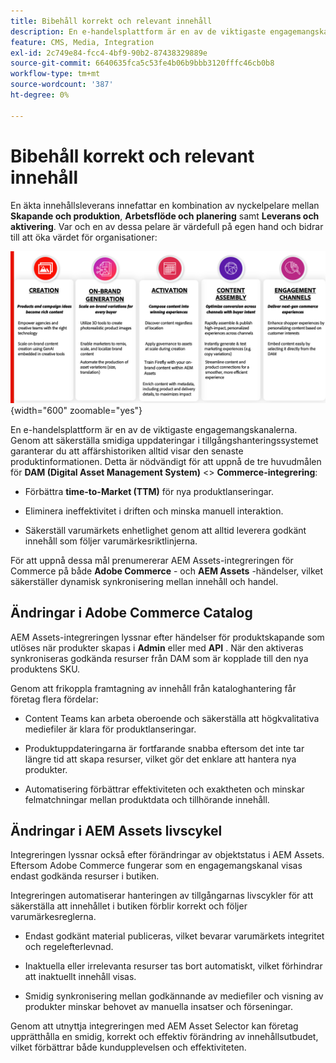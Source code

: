 ```yaml
---
title: Bibehåll korrekt och relevant innehåll
description: En e-handelsplattform är en av de viktigaste engagemangskanalerna. Genom att säkerställa smidiga uppdateringar i tillgångshanteringssystemet garanterar du att affärshistoriken alltid visar den senaste produktinformationen.
feature: CMS, Media, Integration
exl-id: 2c749e84-fcc4-4bf9-90b2-87438329889e
source-git-commit: 6640635fca5c53fe4b06b9bbb3120fffc46cb0b8
workflow-type: tm+mt
source-wordcount: '387'
ht-degree: 0%

---
```


# Bibehåll korrekt och relevant innehåll

En äkta innehållsleverans innefattar en kombination av nyckelpelare mellan **Skapande och produktion**, **Arbetsflöde och planering** samt **Leverans och aktivering**. Var och en av dessa pelare är värdefull på egen hand och bidrar till att öka värdet för organisationer:

![Nyckelpelare](../assets/key-pillars.png){width="600" zoomable="yes"}

En e-handelsplattform är en av de viktigaste engagemangskanalerna. Genom att säkerställa smidiga uppdateringar i tillgångshanteringssystemet garanterar du att affärshistoriken alltid visar den senaste produktinformationen. Detta är nödvändigt för att uppnå de tre huvudmålen för **DAM (Digital Asset Management System)** &lt;> **Commerce-integrering**:

* Förbättra **time-to-Market (TTM)** för nya produktlanseringar.

* Eliminera ineffektivitet i driften och minska manuell interaktion.

* Säkerställ varumärkets enhetlighet genom att alltid leverera godkänt innehåll som följer varumärkesriktlinjerna.

För att uppnå dessa mål prenumererar AEM Assets-integreringen för Commerce på både **Adobe Commerce** - och **AEM Assets** -händelser, vilket säkerställer dynamisk synkronisering mellan innehåll och handel.

## Ändringar i Adobe Commerce Catalog

AEM Assets-integreringen lyssnar efter händelser för produktskapande som utlöses när produkter skapas i **Admin** eller med **API** . När den aktiveras synkroniseras godkända resurser från DAM som är kopplade till den nya produktens SKU.

Genom att frikoppla framtagning av innehåll från kataloghantering får företag flera fördelar:

* Content Teams kan arbeta oberoende och säkerställa att högkvalitativa mediefiler är klara för produktlanseringar.

* Produktuppdateringarna är fortfarande snabba eftersom det inte tar längre tid att skapa resurser, vilket gör det enklare att hantera nya produkter.

* Automatisering förbättrar effektiviteten och exaktheten och minskar felmatchningar mellan produktdata och tillhörande innehåll.

## Ändringar i AEM Assets livscykel

Integreringen lyssnar också efter förändringar av objektstatus i AEM Assets. Eftersom Adobe Commerce fungerar som en engagemangskanal visas endast godkända resurser i butiken.

Integreringen automatiserar hanteringen av tillgångarnas livscykler för att säkerställa att innehållet i butiken förblir korrekt och följer varumärkesreglerna.

* Endast godkänt material publiceras, vilket bevarar varumärkets integritet och regelefterlevnad.

* Inaktuella eller irrelevanta resurser tas bort automatiskt, vilket förhindrar att inaktuellt innehåll visas.

* Smidig synkronisering mellan godkännande av mediefiler och visning av produkter minskar behovet av manuella insatser och förseningar.

Genom att utnyttja integreringen med AEM Asset Selector kan företag upprätthålla en smidig, korrekt och effektiv förändring av innehållsutbudet, vilket förbättrar både kundupplevelsen och effektiviteten.
